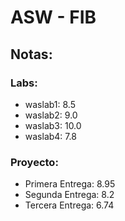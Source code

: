 # ASW - FIB

## Notas:

### Labs:
- waslab1: 8.5
- waslab2: 9.0
- waslab3: 10.0
- waslab4: 7.8

### Proyecto:
- Primera Entrega: 8.95
- Segunda Entrega: 8.2
- Tercera Entrega: 6.74


